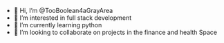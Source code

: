 - 👋 Hi, I’m @TooBoolean4aGrayArea
- 👀 I’m interested in full stack development 
- 🌱 I’m currently learning python
- 💞️ I’m looking to collaborate on projects in the finance and health Space


<!---
TooBoolean4aGrayArea/TooBoolean4aGrayArea is a ✨ special ✨ repository because its `README.md` (this file) appears on your GitHub profile.
You can click the Preview link to take a look at your changes.
--->
